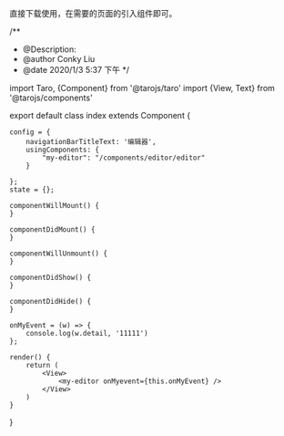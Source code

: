 直接下载使用，在需要的页面的引入组件即可。


/**
 * @Description:
 * @author Conky Liu
 * @date 2020/1/3 5:37 下午
 */

import Taro, {Component} from '@tarojs/taro'
import {View, Text} from '@tarojs/components'


export default class index extends Component {

    config = {
        navigationBarTitleText: '编辑器',
        usingComponents: {
            "my-editor": "/components/editor/editor"
        }

    };
    state = {};

    componentWillMount() {
    }

    componentDidMount() {
    }

    componentWillUnmount() {
    }

    componentDidShow() {
    }

    componentDidHide() {
    }

    onMyEvent = (w) => {
        console.log(w.detail, '11111')
    };

    render() {
        return (
            <View>
                <my-editor onMyevent={this.onMyEvent} />
            </View>
        )
    }
}
